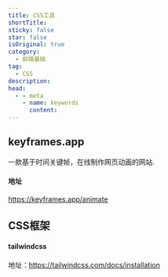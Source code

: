 ```yaml
---
title: CSS工具
shortTitle: 
sticky: false
star: false
isOriginal: true
category:
  - 前端基础
tag:
  - CSS
description: 
head:
  - - meta
    - name: keywords
      content: 
---
```


## keyframes.app
一款基于时间关键帧，在线制作网页动画的网站.
#### 地址
https://keyframes.app/animate

## CSS框架
#### tailwindcss
地址：https://tailwindcss.com/docs/installation

